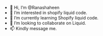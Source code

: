 - 👋 Hi, I’m @Ranashaheen
- 👀 I’m interested in shopify liquid code.
- 🌱 I’m currently learning Shopify liquid code.
- 💞️ I’m looking to collaborate on Liquid.
- 📫 Kindly message me.

<!---
Ranashaheen/Ranashaheen is a ✨ special ✨ repository because its `README.md` (this file) appears on your GitHub profile.
You can click the Preview link to take a look at your changes.
--->

